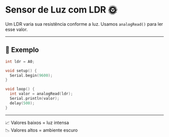 # Sensor de Luz com LDR 🌞

Um LDR varia sua resistência conforme a luz. Usamos `analogRead()` para ler esse valor.

---

## 🧪 Exemplo

```cpp
int ldr = A0;

void setup() {
  Serial.begin(9600);
}

void loop() {
  int valor = analogRead(ldr);
  Serial.println(valor);
  delay(500);
}
```

---

📈 Valores baixos = luz intensa  
📉 Valores altos = ambiente escuro